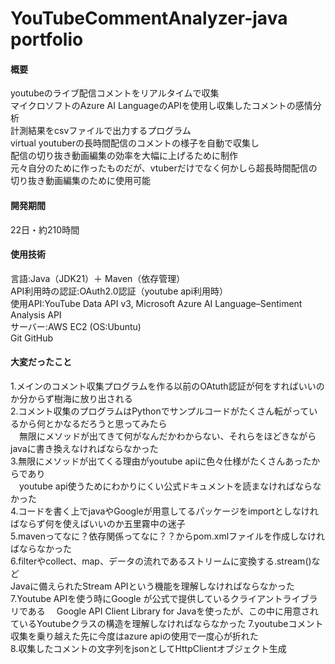 # YouTubeCommentAnalyzer-java portfolio
#### 概要
youtubeのライブ配信コメントをリアルタイムで収集  
マイクロソフトのAzure AI LanguageのAPIを使用し収集したコメントの感情分析  
計測結果をcsvファイルで出力するプログラム  
virtual youtuberの長時間配信のコメントの様子を自動で収集し  
配信の切り抜き動画編集の効率を大幅に上げるために制作  
元々自分のために作ったものだが、vtuberだけでなく何かしら超長時間配信の切り抜き動画編集のために使用可能  
#### 開発期間
22日・約210時間
#### 使用技術
言語:Java（JDK21）＋ Maven（依存管理）  
API利用時の認証:OAuth2.0認証（youtube api利用時）  
使用API:YouTube Data API v3, Microsoft Azure AI Language–Sentiment Analysis API  
サーバー:AWS EC2 (OS:Ubuntu)  
Git GitHub
#### 大変だったこと
1.メインのコメント収集プログラムを作る以前のOAtuth認証が何をすればいいのか分からず樹海に放り出される  
2.コメント収集のプログラムはPythonでサンプルコードがたくさん転がっているから何とかなるだろうと思ってみたら  
　無限にメソッドが出てきて何がなんだかわからない、それらをほどきながらjavaに書き換えなければならなかった  
3.無限にメソッドが出てくる理由がyoutube apiに色々仕様がたくさんあったからであり  
　youtube api使うためにわかりにくい公式ドキュメントを読まなければならなかった  
4.コードを書く上でjavaやGoogleが用意してるパッケージをimportとしなければならず何を使えばいいのか五里霧中の迷子  
5.mavenってなに？依存関係ってなに？？からpom.xmlファイルを作成しなければならなかった  
6.filterやcollect、map、データの流れであるストリームに変換する.stream()など  
  Javaに備えられたStream APIという機能を理解しなければならなかった  
7.Youtube APIを使う時にGoogle が公式で提供しているクライアントライブラリである
　Google API Client Library for Javaを使ったが、この中に用意されているYoutubeクラスの構造を理解しなければならなかった
7.youtubeコメント収集を乗り越えた先に今度はazure apiの使用で一度心が折れた  
8.収集したコメントの文字列をjsonとしてHttpClientオブジェクト生成


